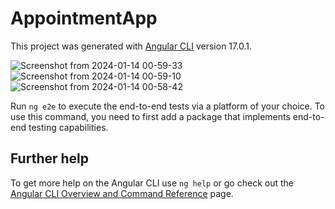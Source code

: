 # AppointmentApp

This project was generated with [Angular CLI](https://github.com/angular/angular-cli) version 17.0.1.

![Screenshot from 2024-01-14 00-59-33](https://github.com/Iykechuks11/angular-appointment-scheduler/assets/29488077/0e9cb168-6b6e-493b-bbfd-f91b6e33431a)
![Screenshot from 2024-01-14 00-59-10](https://github.com/Iykechuks11/angular-appointment-scheduler/assets/29488077/57824662-98d6-4a2f-bc85-c63a61f02e4d)
![Screenshot from 2024-01-14 00-58-42](https://github.com/Iykechuks11/angular-appointment-scheduler/assets/29488077/f907cfff-6839-4136-9840-2bf3e7b0be7f)

Run `ng e2e` to execute the end-to-end tests via a platform of your choice. To use this command, you need to first add a package that implements end-to-end testing capabilities.

## Further help

To get more help on the Angular CLI use `ng help` or go check out the [Angular CLI Overview and Command Reference](https://angular.io/cli) page.
